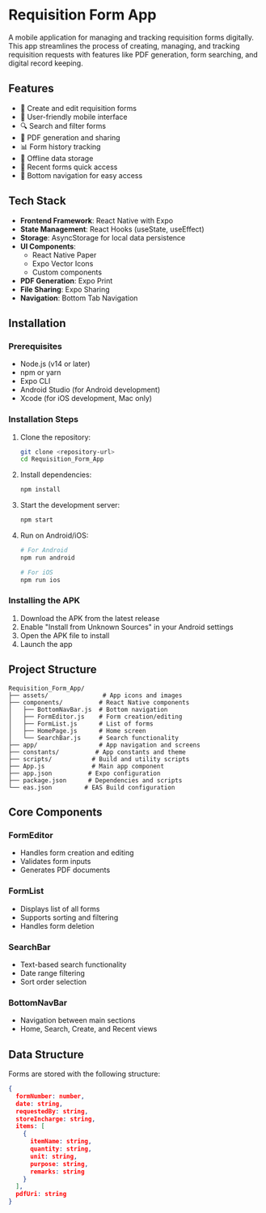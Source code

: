 # Requisition Form App

A mobile application for managing and tracking requisition forms digitally. This app streamlines the process of creating, managing, and tracking requisition requests with features like PDF generation, form searching, and digital record keeping.

## Features

- 📝 Create and edit requisition forms
- 📱 User-friendly mobile interface
- 🔍 Search and filter forms
- 📄 PDF generation and sharing
- 📊 Form history tracking
- 💾 Offline data storage
- 🔄 Recent forms quick access
- 📱 Bottom navigation for easy access

## Tech Stack

- **Frontend Framework**: React Native with Expo
- **State Management**: React Hooks (useState, useEffect)
- **Storage**: AsyncStorage for local data persistence
- **UI Components**: 
  - React Native Paper
  - Expo Vector Icons
  - Custom components
- **PDF Generation**: Expo Print
- **File Sharing**: Expo Sharing
- **Navigation**: Bottom Tab Navigation

## Installation

### Prerequisites

- Node.js (v14 or later)
- npm or yarn
- Expo CLI
- Android Studio (for Android development)
- Xcode (for iOS development, Mac only)

### Installation Steps

1. Clone the repository:
   ```bash
   git clone <repository-url>
   cd Requisition_Form_App
   ```

2. Install dependencies:
   ```bash
   npm install
   ```

3. Start the development server:
   ```bash
   npm start
   ```

4. Run on Android/iOS:
   ```bash
   # For Android
   npm run android

   # For iOS
   npm run ios
   ```

### Installing the APK

1. Download the APK from the latest release
2. Enable "Install from Unknown Sources" in your Android settings
3. Open the APK file to install
4. Launch the app

## Project Structure

```
Requisition_Form_App/
├── assets/               # App icons and images
├── components/          # React Native components
│   ├── BottomNavBar.js  # Bottom navigation
│   ├── FormEditor.js    # Form creation/editing
│   ├── FormList.js      # List of forms
│   ├── HomePage.js      # Home screen
│   └── SearchBar.js     # Search functionality
├── app/                 # App navigation and screens
├── constants/          # App constants and theme
├── scripts/           # Build and utility scripts
├── App.js             # Main app component
├── app.json          # Expo configuration
├── package.json      # Dependencies and scripts
└── eas.json         # EAS Build configuration
```

## Core Components

### FormEditor
- Handles form creation and editing
- Validates form inputs
- Generates PDF documents

### FormList
- Displays list of all forms
- Supports sorting and filtering
- Handles form deletion

### SearchBar
- Text-based search functionality
- Date range filtering
- Sort order selection

### BottomNavBar
- Navigation between main sections
- Home, Search, Create, and Recent views

## Data Structure

Forms are stored with the following structure:
```json
{
  formNumber: number,
  date: string,
  requestedBy: string,
  storeIncharge: string,
  items: [
    {
      itemName: string,
      quantity: string,
      unit: string,
      purpose: string,
      remarks: string
    }
  ],
  pdfUri: string
}
```

